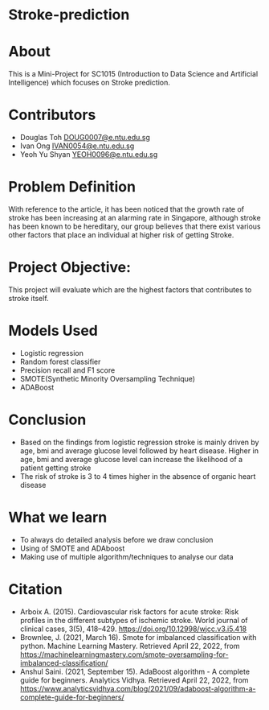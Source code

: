 # Stroke-prediction
# About
This is a Mini-Project for SC1015 (Introduction to Data Science and Artificial Intelligence) which focuses on Stroke prediction. 

# Contributors
* Douglas Toh DOUG0007@e.ntu.edu.sg
* Ivan Ong IVAN0054@e.ntu.edu.sg
* Yeoh Yu Shyan YEOH0096@e.ntu.edu.sg

# Problem Definition 
With reference to the article, it has been noticed that the growth rate of stroke has been increasing at an alarming rate in Singapore, although stroke has been known to be hereditary, our group believes that there exist various other factors that place an individual at higher risk of getting Stroke.

# Project Objective: 
This project will evaluate which are the highest factors that contributes to stroke itself.

# Models Used
* Logistic regression 
* Random forest classifier
* Precision recall and F1 score
* SMOTE(Synthetic Minority Oversampling Technique)
* ADABoost

# Conclusion
* Based on the findings from logistic regression stroke is mainly driven by age, bmi and average glucose level followed by heart disease. Higher in age, bmi and average glucose level can increase the likelihood of a patient getting stroke
* The risk of stroke is 3 to 4 times higher in the absence of organic heart disease

# What we learn
 * To always do detailed analysis before we draw conclusion
 * Using of SMOTE and ADAboost
 * Making use of multiple algorithm/techniques to analyse our data 
 
# Citation
* Arboix A. (2015). Cardiovascular risk factors for acute stroke: Risk profiles in the different subtypes of ischemic stroke. World journal of clinical cases, 3(5), 418–429. https://doi.org/10.12998/wjcc.v3.i5.418
* Brownlee, J. (2021, March 16). Smote for imbalanced classification with python. Machine Learning Mastery. Retrieved April 22, 2022, from https://machinelearningmastery.com/smote-oversampling-for-imbalanced-classification/ 
* Anshul Saini. (2021, September 15). AdaBoost algorithm - A complete guide for beginners. Analytics Vidhya. Retrieved April 22, 2022, from https://www.analyticsvidhya.com/blog/2021/09/adaboost-algorithm-a-complete-guide-for-beginners/ 
